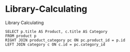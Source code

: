 # Library-Calculating
 Library Calculating

```
SELECT p.title AS Product, c.title AS Category
FROM product p
RIGHT JOIN product_category pc ON pc.product_id = p.id
LEFT JOIN category c ON c.id = pc.category_id
```